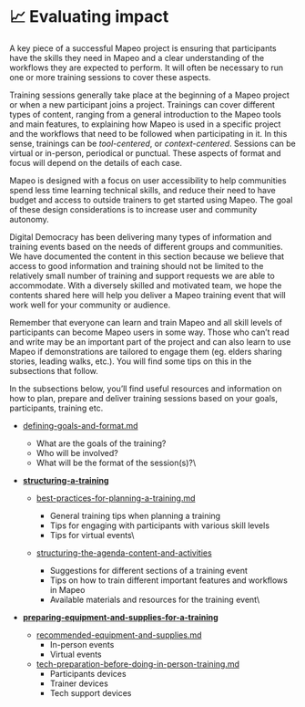 # 📈 Evaluating impact

A key piece of a successful Mapeo project is ensuring that participants have the skills they need in Mapeo and a clear understanding of the workflows they are expected to perform. It will often be necessary to run one or more training sessions to cover these aspects.

Training sessions generally take place at the beginning of a Mapeo project or when a new participant joins a project. Trainings can cover different types of content, ranging from a general introduction to the Mapeo tools and main features, to explaining how Mapeo is used in a specific project and the workflows that need to be followed when participating in it. In this sense, trainings can be _tool-centered_, or _context-centered_. Sessions can be virtual or in-person, periodical or punctual. These aspects of format and focus will depend on the details of each case.

Mapeo is designed with a focus on user accessibility to help communities spend less time learning technical skills, and reduce their need to have budget and access to outside trainers to get started using Mapeo. The goal of these design considerations is to increase user and community autonomy.

Digital Democracy has been delivering many types of information and training events based on the needs of different groups and communities. We have documented the content in this section because we believe that access to good information and training should not be limited to the relatively small number of training and support requests we are able to accommodate. With a diversely skilled and motivated team, we hope the contents shared here will help you deliver a Mapeo training event that will work well for your community or audience.

Remember that everyone can learn and train Mapeo and all skill levels of participants can become Mapeo users in some way. Those who can’t read and write may be an important part of the project and can also learn to use Mapeo if demonstrations are tailored to engage them (eg. elders sharing stories, leading walks, etc.). You will find some tips on this in the subsections that follow.

In the subsections below, you’ll find useful resources and information on how to plan, prepare and deliver training sessions based on your goals, participants, training etc.

* [defining-goals-and-format.md](defining-goals-and-format.md "mention")
  * What are the goals of the training?
  * Who will be involved?
  * What will be the format of the session(s)?\

* ****[structuring-a-training](structuring-a-training/ "mention")****
  * [best-practices-for-planning-a-training.md](structuring-a-training/best-practices-for-planning-a-training.md "mention")
    * General training tips when planning a training
    * Tips for engaging with participants with various skill levels
    * Tips for virtual events\

  * [structuring-the-agenda-content-and-activities](structuring-a-training/structuring-the-agenda-content-and-activities/ "mention")
    * Suggestions for different sections of a training event
    * Tips on how to train different important features and workflows in Mapeo
    * Available materials and resources for the training event\

* ****[preparing-equipment-and-supplies-for-a-training](preparing-equipment-and-supplies-for-a-training/ "mention")****
  * [recommended-equipment-and-supplies.md](preparing-equipment-and-supplies-for-a-training/recommended-equipment-and-supplies.md "mention")
    * In-person events
    * Virtual events
  * [tech-preparation-before-doing-in-person-training.md](preparing-equipment-and-supplies-for-a-training/tech-preparation-before-doing-in-person-training.md "mention")
    * Participants devices
    * Trainer devices
    * Tech support devices
